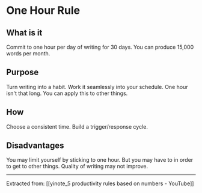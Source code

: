 # One Hour Rule
## What is it 
Commit to one hour per day of writing for 30 days. You can produce 15,000 words per month. 
## Purpose 
Turn writing into a habit. Work it seamlessly into your schedule. One hour isn't that long. You can apply this to other things. 
## How 
Choose a consistent time. Build a trigger/response cycle. 
## Disadvantages 
You may limit yourself by sticking to one hour. But you may have to in order to get to other things. Quality of writing may not improve.

---

Extracted from: 
[[yinote_5 productivity rules based on numbers - YouTube]]
